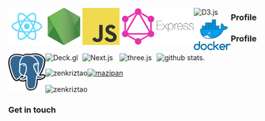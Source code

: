 [<img align="left" alt="React" width="75px" src="https://raw.githubusercontent.com/github/explore/80688e429a7d4ef2fca1e82350fe8e3517d3494d/topics/react/react.png" />](http://reactjs.org)
[<img align="left" alt="Node.js" width="75px" src="https://raw.githubusercontent.com/github/explore/80688e429a7d4ef2fca1e82350fe8e3517d3494d/topics/nodejs/nodejs.png" />](https://nodejs.org/)
[<img align="left" alt="JavaScipt" width="75px" src="https://raw.githubusercontent.com/github/explore/80688e429a7d4ef2fca1e82350fe8e3517d3494d/topics/javascript/javascript.png" />](https://www.javascriptlang.org)
[<img align="left" alt="GraphQL" width="75px" src="https://raw.githubusercontent.com/github/explore/80688e429a7d4ef2fca1e82350fe8e3517d3494d/topics/graphql/graphql.png" />](https://graphql.org)
[<img align="left" alt="Express" width="75px" src="https://raw.githubusercontent.com/github/explore/80688e429a7d4ef2fca1e82350fe8e3517d3494d/topics/express/express.png" />](http://expressjs.com)
[<img align="left" alt="D3.js" width="75px" src="https://camo.githubusercontent.com/722a5cc12c7d40231ebeb8ca6facdc8547e2abf7/68747470733a2f2f64336a732e6f72672f6c6f676f2e737667" />](https://d3js.org)
[<img align="left" alt="Docker" width="75px" src="https://raw.githubusercontent.com/github/explore/80688e429a7d4ef2fca1e82350fe8e3517d3494d/topics/docker/docker.png" />](https://www.docker.com)
[<img align="left" alt="PostgreSQL" width="75px" src="https://raw.githubusercontent.com/github/explore/80688e429a7d4ef2fca1e82350fe8e3517d3494d/topics/postgresql/postgresql.png" />](https://www.postgresql.org)
[<img align="left" alt="Deck.gl" width="75px" src="https://deck.gl/images/icon-layers.svg" />](https://deck.gl)
[<img align="left" alt="Next.js" width="75px" src="https://upload.wikimedia.org/wikipedia/commons/8/8e/Nextjs-logo.svg" />](https://nextjs.org)
[<img align="left" alt="three.js" width="75px" src="https://discoverthreejs.com/static/images/logo/threejs_logo_black_trans.svg" />](https://threejs.org)

### Profile
### 
### Profile


![github stats](https://github-readme-stats.vercel.app/api?username=zenkriztao&show_icons=true&count_private=true&include_all_commits).
<p><img align="left" src="https://github-readme-stats.vercel.app/api/top-langs?username=zenkriztao&show_icons=true&locale=en&layout=compact&theme=nightowl" alt="zenkriztao" /></p>

<p><a href="https://github.com/ryo-ma/github-profile-trophy"><img src="https://github-profile-trophy.vercel.app/?username=mazipan&row=2&column=4&margin-w=15&margin-h=15&theme=dracula&no-bg=true&no-frame=true" alt="mazipan" /></a></p>

<p><img align="center" src="https://github-readme-streak-stats.herokuapp.com/?user=zenkriztao&" alt="zenkriztao" /></p>



### Get in touch


